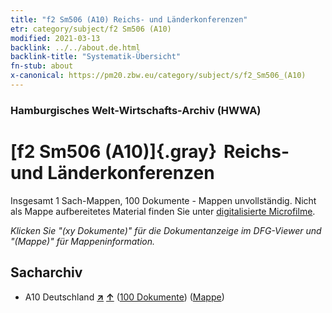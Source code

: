 ```yaml
---
title: "f2 Sm506 (A10) Reichs- und Länderkonferenzen"
etr: category/subject/f2 Sm506 (A10)
modified: 2021-03-13
backlink: ../../about.de.html
backlink-title: "Systematik-Übersicht"
fn-stub: about
x-canonical: https://pm20.zbw.eu/category/subject/s/f2_Sm506_(A10)
---
```


### Hamburgisches Welt-Wirtschafts-Archiv (HWWA)
# [f2 Sm506 (A10)]{.gray}&#8201; Reichs- und Länderkonferenzen&#160; 




Insgesamt 1 Sach-Mappen, 100 Dokumente - Mappen unvollständig.
Nicht als Mappe aufbereitetes Material finden Sie unter [digitalisierte Microfilme](/film/h1_sh.de.html).

_Klicken Sie "(xy Dokumente)" für die Dokumentanzeige im DFG-Viewer und "(Mappe)" für Mappeninformation._

## Sacharchiv



- A10 Deutschland [**&nearr;**](../../../geo/i/126128/about.de.html "Deutschland (alle Mappen)") [**&uarr;**](../../../geo/about.de.html#A10 "Ländersystematik") (<a href="https://pm20.zbw.eu/dfgview/sh/126128,144346" title="über: Deutschland : Reichs- und Länderkonferenzen" target="_blank">100 Dokumente</a>) ([Mappe](../../../../folder/sh/1261xx/126128/1443xx/144346/about.de.html))


